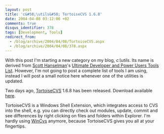```yaml
---
layout: post
title: 'c&#58;\utils&#58; TortoiseCVS 1.6.8'
date: 2004-04-08 03:12:00 +02
comments: true
disqus_identifier: 378
tags: [Development, Tools]
redirect_from:
  - /blog/archive/2004/04/08/TortoiseCVS.aspx
  - /blog/archive/2004/04/08/378.aspx
---
```


With this post I'm starting a new category on my blog, *c:\\utils*. Its name is derived from [Scott Hanselman](http://www.hanselman.com/)'s [Ultimate Developer and Power Users Tools List](http://radio.weblogs.com/0106747/stories/2003/09/09/scottHanselmansUltimateDeveloperAndPowerUsersToolsList.html). However, I'm not going to post a complete list of tools I am using, instead I will post a small notice here whenever one of the utilities is updated.

Two days ago, [TortoiseCVS](http://www.tortoisecvs.org/) 1.6.8 has been released. Download available [here](http://www.tortoisecvs.org/download.shtml).

TortoiseCVS is a Windows Shell Extension, which integrates access to CVS into the shell, e.g. you can directly check out modules, update, commit and see differences by right clicking on files and folders within Explorer. I'm hardly using [WinCvs](http://www.wincvs.org) anymore, because TortoiseCVS gives you all at your fingertips.

